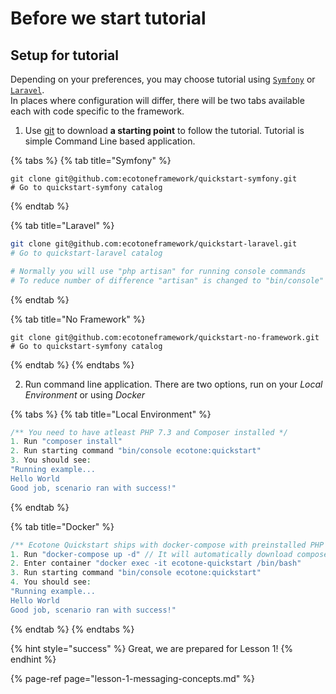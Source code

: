 # Before we start tutorial

## Setup for tutorial

Depending on your preferences, you may choose tutorial using [`Symfony`](https://symfony.com/) or [`Laravel`](https://laravel.com/).  
In places where configuration will differ, there will be two tabs available each with code specific to the framework.

1. Use [git](https://git-scm.com) to download  **a starting point** to follow the tutorial. Tutorial is simple Command Line based application.

{% tabs %}
{% tab title="Symfony" %}
```
git clone git@github.com:ecotoneframework/quickstart-symfony.git
# Go to quickstart-symfony catalog
```
{% endtab %}

{% tab title="Laravel" %}
```bash
git clone git@github.com:ecotoneframework/quickstart-laravel.git
# Go to quickstart-laravel catalog

# Normally you will use "php artisan" for running console commands
# To reduce number of difference "artisan" is changed to "bin/console"
```
{% endtab %}

{% tab title="No Framework" %}
```
git clone git@github.com:ecotoneframework/quickstart-no-framework.git
# Go to quickstart-symfony catalog
```
{% endtab %}
{% endtabs %}

2. Run command line application. There are two options, run on your _Local Environment_ or using _Docker_

{% tabs %}
{% tab title="Local Environment" %}
```php
/** You need to have atleast PHP 7.3 and Composer installed */
1. Run "composer install" 
2. Run starting command "bin/console ecotone:quickstart"
3. You should see:
"Running example...
Hello World
Good job, scenario ran with success!"
```
{% endtab %}

{% tab title="Docker" %}
```php
/** Ecotone Quickstart ships with docker-compose with preinstalled PHP 7.4 */
1. Run "docker-compose up -d" // It will automatically download composer packages
2. Enter container "docker exec -it ecotone-quickstart /bin/bash"
3. Run starting command "bin/console ecotone:quickstart"
4. You should see:
"Running example...
Hello World
Good job, scenario ran with success!"
```
{% endtab %}
{% endtabs %}

{% hint style="success" %}
Great, we are prepared for Lesson 1!
{% endhint %}

{% page-ref page="lesson-1-messaging-concepts.md" %}


